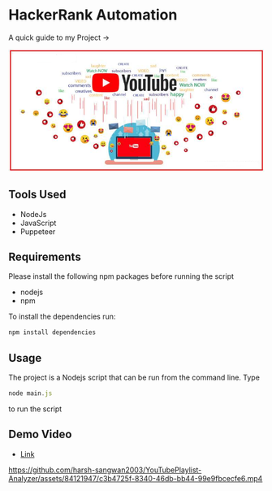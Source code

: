 # HackerRank Automation

A quick guide to my Project ->

<img src ="/image.webp">

## Tools Used

- NodeJs
- JavaScript
- Puppeteer

## Requirements

Please install the following npm packages before running the script

- nodejs
- npm

To install the dependencies run:

```js
npm install dependencies
```

## Usage

The project is a Nodejs script that can be run from the command line.
Type 

```js
node main.js
``` 
to run the script

## Demo Video

- [Link](https://app.gemoo.com/share/home?codeId=v69l8YJzajRLl)



https://github.com/harsh-sangwan2003/YouTubePlaylist-Analyzer/assets/84121947/c3b4725f-8340-46db-bb44-99e9fbcecfe6.mp4



